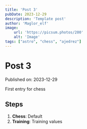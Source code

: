 ```yaml
---
title: 'Post 3'
pubDate: 2023-12-29
description: 'Template post'
author: 'Maglor_elf'
image:
    url: 'https://picsum.photos/200'
    alt: 'Image'
tags: ["astro", "chess", "ajedrez"]
---
```

# Post 3

Published on: 2023-12-29

First entry for chess

## Steps
1. **Chess**: Default
2. **Training**: Training values
